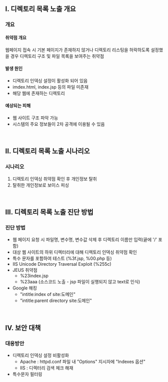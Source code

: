 ## I. 디렉토리 목록 노출 개요
### 개요
#### 취약점 개요
웹페이지 접속 시 기본 페이지가 존재하지 않거나 디렉토리 리스팅을 허락하도록 설정했을 경우 디렉토리 구조 및 파일 목록을 보여주는 취약점

#### 발생 원인
- 디렉토리 인덱싱 설정이 활성화 되어 있음
- imdex.html, index.jsp 등의 파일 미존재
- 해당 웹에 존재하는 디렉토리

#### 예상되는 피해
- 웹 사이트 구조 파악 가능
- 시스템의 주요 정보들이 2차 공격에 이용될 수 있음

<br>

## II. 디렉토리 목록 노출 시나리오
### 시나리오
1. 디렉토리 인덱싱 취약점 확인 후 개인정보 탈취
2. 탈취한 개인정보로 보이스 피싱

<br>

## III. 디렉토리 목록 노출 진단 방법
### 진단 방법
- 웹 페이지 요청 시 파일명, 변수명, 변수값 삭제 후 디렉토리 이름만 입력(끝에 '/' 포함)
- 대상 웹 사이트의 하위 디렉터리에 대해 디렉토리 인덱싱 취약점 확인
- 특수 문자를 포함하여 테스트 (%3f.jsp, %00.php 등)
- IIS Unicode Directory Traversal Exploit (%255c)
- JEUS 취약점
    - %23index.jsp
    - %23aaa (소스코드 노출 - jsp 파일이 실행되지 않고 text로 인식)
- Google 해킹
    - "intitle:index of site:도메인"
    - "intitle:parent directory site:도메인"

<br>

## IV. 보안 대책
### 대응방안
- 디렉토리 인덱싱 설정 비활성화
    - Apache : httpd.conf 파일 내 "Options" 지시자에 "Indexes 옵션"
    - IIS : 디렉터리 검색 체크 해재
- 특수문자 필터링